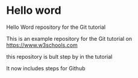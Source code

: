 # Hello word
Hello Word repository for the Git tutorial

This is an example repository for the Git tutorial on https://www.w3schools.com

this repository is bult step by in the tutorial

It now includes steps for Github
